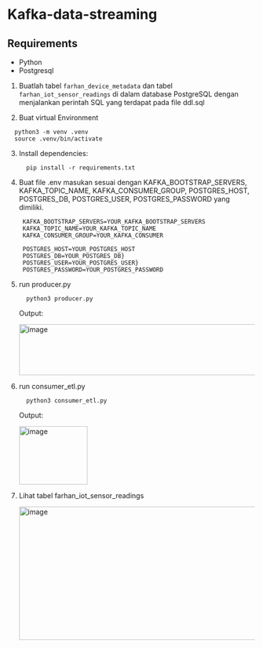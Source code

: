 # Kafka-data-streaming
## Requirements
* Python
* Postgresql

1. Buatlah tabel ```farhan_device_metadata``` dan tabel ```farhan_iot_sensor_readings``` di dalam database PostgreSQL dengan menjalankan perintah SQL yang terdapat pada file ddl.sql

2. Buat virtual Environment
  ```
    python3 -m venv .venv
    source .venv/bin/activate
  ```
3. Install dependencies:
   ```
     pip install -r requirements.txt
   ```  
4. Buat file .env masukan sesuai dengan KAFKA_BOOTSTRAP_SERVERS, KAFKA_TOPIC_NAME, KAFKA_CONSUMER_GROUP, POSTGRES_HOST, POSTGRES_DB, POSTGRES_USER, POSTGRES_PASSWORD yang dimiliki.
   ```
    KAFKA_BOOTSTRAP_SERVERS=YOUR_KAFKA_BOOTSTRAP_SERVERS
    KAFKA_TOPIC_NAME=YOUR_KAFKA_TOPIC_NAME
    KAFKA_CONSUMER_GROUP=YOUR_KAFKA_CONSUMER

    POSTGRES_HOST=YOUR_POSTGRES_HOST
    POSTGRES_DB=YOUR_POSTGRES_DB}
    POSTGRES_USER=YOUR_POSTGRES_USER}
    POSTGRES_PASSWORD=YOUR_POSTGRES_PASSWORD
   ```
5. run producer.py
   ```
     python3 producer.py
   ```
   Output:

   <img width="795" height="104" alt="image" src="https://github.com/user-attachments/assets/0f4cc72f-54f8-45c0-8f12-e05a7a972bf6" />

  
6. run consumer_etl.py
   ```
     python3 consumer_etl.py
   ```
   Output:

   <img width="139" height="119" alt="image" src="https://github.com/user-attachments/assets/f492aef7-e650-4eca-a6d1-fca5521a5c21" />

6. Lihat tabel farhan_iot_sensor_readings

   <img width="809" height="272" alt="image" src="https://github.com/user-attachments/assets/9233a9f2-0d2e-41eb-9aa8-571d429e1bcc" />


